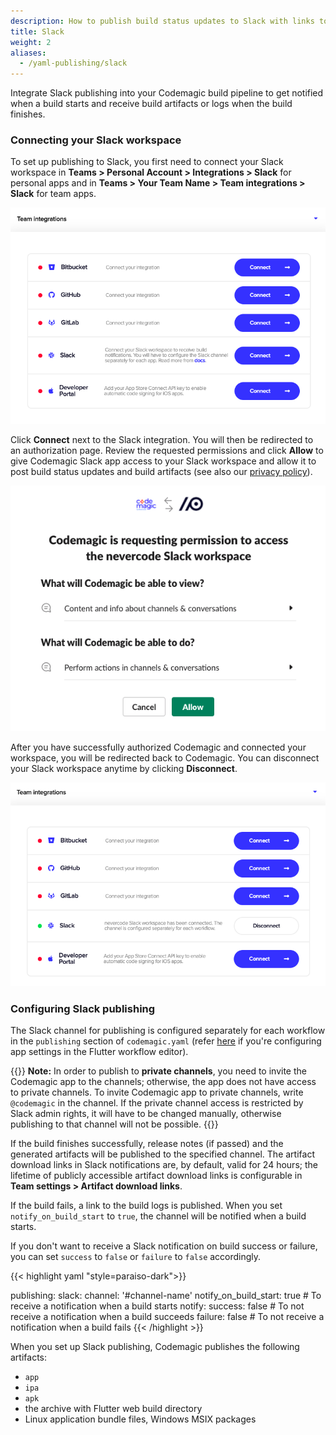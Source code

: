 ```yaml
---
description: How to publish build status updates to Slack with links to artifacts in codemagic.yaml
title: Slack
weight: 2
aliases:
  - /yaml-publishing/slack
---
```


Integrate Slack publishing into your Codemagic build pipeline to get notified when a build starts and receive build artifacts or logs when the build finishes.

### Connecting your Slack workspace

To set up publishing to Slack, you first need to connect your Slack workspace in **Teams > Personal Account > Integrations > Slack** for personal apps and in **Teams > Your Team Name > Team integrations > Slack** for team apps.

![List of integrations](../uploads/slack_connect.png)

Click **Connect** next to the Slack integration. You will then be redirected to an authorization page. Review the requested permissions and click **Allow** to give Codemagic Slack app access to your Slack workspace and allow it to post build status updates and build artifacts (see also our [privacy policy](https://codemagic.io/privacy-policy/)).

![Authorization page](../uploads/slack_allow.png)

After you have successfully authorized Codemagic and connected your workspace, you will be redirected back to Codemagic. You can disconnect your Slack workspace anytime by clicking **Disconnect**.

![Slack integration is enabled](../uploads/slack_connected.png)

### Configuring Slack publishing

The Slack channel for publishing is configured separately for each workflow in the `publishing` section of `codemagic.yaml` (refer [here](../publishing/email-and-slack-notifications/#slack) if you're configuring app settings in the Flutter workflow editor).

{{<notebox>}}
**Note:** In order to publish to **private channels**, you need to invite the Codemagic app to the channels; otherwise, the app does not have access to private channels. To invite Codemagic app to private channels, write `@codemagic` in the channel. If the private channel access is restricted by Slack admin rights, it will have to be changed manually, otherwise publishing to that channel will not be possible.
{{</notebox>}}

If the build finishes successfully, release notes (if passed) and the generated artifacts will be published to the specified channel. The artifact download links in Slack notifications are, by default, valid for 24 hours; the lifetime of publicly accessible artifact download links is configurable in **Team settings > Artifact download links**.

If the build fails, a link to the build logs is published. When you set `notify_on_build_start` to `true`, the channel will be notified when a build starts.

If you don't want to receive a Slack notification on build success or failure, you can set `success` to `false` or `failure` to `false` accordingly.

{{< highlight yaml "style=paraiso-dark">}}

publishing:
  slack:
    channel: '#channel-name'
    notify_on_build_start: true # To receive a notification when a build starts
    notify:
      success: false # To not receive a notification when a build succeeds
      failure: false # To not receive a notification when a build fails
{{< /highlight >}}



When you set up Slack publishing, Codemagic publishes the following artifacts:

- `app`
- `ipa`
- `apk`
- the archive with Flutter web build directory
- Linux application bundle files, Windows MSIX packages
